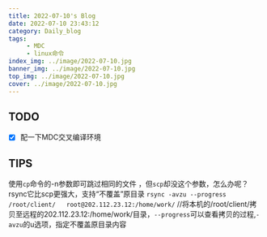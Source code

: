```yaml
---
title: 2022-07-10's Blog
date: 2022-07-10 23:43:12
category: Daily_blog
tags: 
     - MDC
     - linux命令
index_img: ../image/2022-07-10.jpg
banner_img: ../image/2022-07-10.jpg
top_img: ../image/2022-07-10.jpg
cover: ../image/2022-07-10.jpg
---
```


## TODO 
- [x] 配一下MDC交叉编译环境


## TIPS
使用`cp`命令的-n参数即可跳过相同的文件 ，但`scp`却没这个参数，怎么办呢？
rsync它比scp更强大，支持“不覆盖”原目录
`rsync -avzu --progress /root/client/   root@202.112.23.12:/home/work/`
//将本机的/root/client/拷贝至远程的202.112.23.12:/home/work/目录，`--progress`可以查看拷贝的过程,`-avzu`的u选项，指定不覆盖原目录内容
